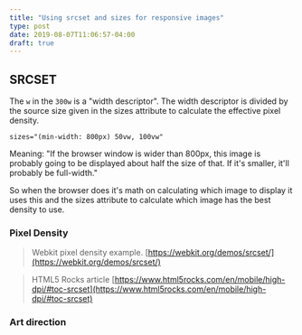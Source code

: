 ```yaml
---
title: "Using srcset and sizes for responsive images"
type: post
date: 2019-08-07T11:06:57-04:00
draft: true
---
```



## SRCSET

The `w` in the `300w` is a "width descriptor". The width descriptor is divided by the source size given in the sizes attribute to calculate the effective pixel density.

```
sizes="(min-width: 800px) 50vw, 100vw"
```

Meaning: "If the browser window is wider than 800px, this image is probably going to be displayed about half the size of that. If it's smaller, it'll probably be full-width."

So when the browser does it's math on calculating which image to display it uses this and the sizes attribute to calculate which image has the best density to use.

### Pixel Density

> Webkit pixel density example. [https://webkit.org/demos/srcset/](https://webkit.org/demos/srcset/)

> HTML5 Rocks article [https://www.html5rocks.com/en/mobile/high-dpi/#toc-srcset](https://www.html5rocks.com/en/mobile/high-dpi/#toc-srcset)

### Art direction

 

